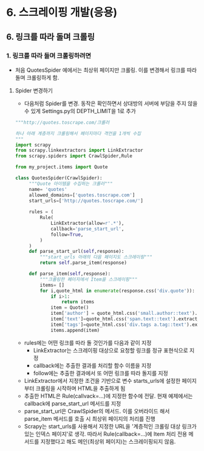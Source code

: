 # 6. 스크레이핑 개발(응용)
## 6. 링크를 따라 돌며 크롤링
### 1. 링크를 따라 돌며 크롤링하려면
- 처음 QuotesSpider 예에서는 최상위 페이지만 크롤링. 이를 변경해서 링크를 따라 돌며 크롤링하게 함.
1. Spider 변경하기
   - 다음처럼 Spider를 변경. 동작은 확인하면서 상대방의 서버에 부담을 주지 않을 수 있게 Settings.py의 DEPTH_LIMIT을 1로 추가
   ```python
   """http://quotes.toscrape.com/크롤러
   
   하나 아래 계층까지 크롤링해서 페이지마다 격언을 1개씩 수집
   """
   import scrapy
   from scrapy.linkextractors import LinkExtractor
   from scrapy.spiders import CrawlSpider,Rule

   from my_project.items import Quote

   class QuotesSpider(CrawlSpider):
        """Quote 아이템을 수집하는 크롤러"""
        name= 'quotes'
        allowed_domains=['quotes.toscrape.com']
        start_urls=['http://quotes.toscrape.com/']
        
        rules = (
            Rule(
                LinkExtractor(allow=r'.*'),
                callback='parse_start_url',
                follow=True,
            )
        )
        def parse_start_url(self,response):
            """start_urls 아래의 다음 페이지도 스크레이핑"""
            return self.parse_item(response)

        def parse_item(self,response):
            """크롤링한 페이지에서 Item을 스크레이핑"""
            items= []
            for i,quote_html in enumerate(response.css('div.quote')):
                if i>1:
                    return items
                item = Quote()
                item['author'] = quote_html.css('small.author::text').extract_first()
                item['text']=quote_html.css('span.text::text').extract_first()
                item['tags']=quote_html.css('div.tags a.tag::text').extract()
                items.append(item)
   ```
   
   - rules에는 어떤 링크를 따라 돌 것인가를 다음과 같이 지정
     - LinkExtractor는 스크레이핑 대상으로 요청할 링크를 정규 표현식으로 지정
     - callback에는 추출한 결과를 처리할 함수 이름을 지정
     - follow에는 추출한 결과에서 또 어떤 링크를 따라 돌지를 지정
   - LinkExtractor에서 지정한 조건을 기반으로 변수 starts_urls에 설정한 페이지부터 크롤링을 시작하며 HTML을 추출하게 됨
   - 추출한 HTML은 Rule(callvack=...)에 지정한 함수에 전달. 현재 예제에서는 callback에 parse_start_url 메서드를 지정
   - parse_start_url은 CrawlSpider의 메서드. 이를 오버라이드 해서 parse_item 메서드를 호출 시 최상위 페이지의 처리를 진행
   - Scrapy는 start_urls를 사용해서 지정한 URL을 '계층적인 크롤링 대상 링크가 있는 인덱스 페이지'로 생각. 따라서 Rule(callback=...)에 Item 처리 전용 메서드를 지정했다고 해도 메인(최상위 페이지)는 스크레이핑되지 않음.